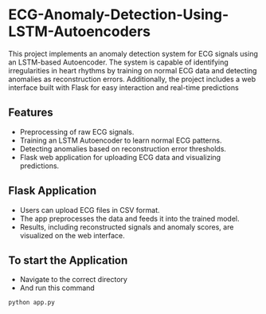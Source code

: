 # ECG-Anomaly-Detection-Using-LSTM-Autoencoders
This project implements an anomaly detection system for ECG signals using an LSTM-based Autoencoder. The system is capable of identifying irregularities in heart rhythms by training on normal ECG data and detecting anomalies as reconstruction errors. Additionally, the project includes a web interface built with Flask for easy interaction and real-time predictions
## Features
- Preprocessing of raw ECG signals.
- Training an LSTM Autoencoder to learn normal ECG patterns.
- Detecting anomalies based on reconstruction error thresholds.
- Flask web application for uploading ECG data and visualizing predictions.
## Flask Application
- Users can upload ECG files in CSV format.
- The app preprocesses the data and feeds it into the trained model.
- Results, including reconstructed signals and anomaly scores, are visualized on the web interface.
## To start the Application
- Navigate to the correct directory
- And run this command
``` bash
python app.py
```
